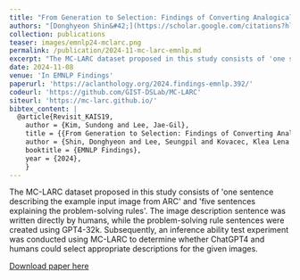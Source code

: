 ```yaml
---
title: "From Generation to Selection: Findings of Converting Analogical Problem-Solving into Multiple-Choice Questions"
authors: "[Donghyeon Shin&#42;](https://scholar.google.com/citations?hl=en&user=J5BIlf8AAAAJ), [Seungpil Lee&#42;](iamseungpil.github.io), Klea Lena Kovacec, and [**Sundong Kim†**](https://sundong.kim/)"
collection: publications
teaser: images/emnlp24-mclarc.png
permalink: /publication/2024-11-mc-larc-emnlp.md
excerpt: "The MC-LARC dataset proposed in this study consists of 'one sentence describing the example input image from ARC' and 'five sentences explaining the problem-solving rules'. The image description sentence was written directly by humans, while the problem-solving rule sentences were created using GPT4-32k. Subsequently, an inference ability test experiment was conducted using MC-LARC to determine whether ChatGPT4 and humans could select appropriate descriptions for the given images."
date: 2024-11-08
venue: 'In EMNLP Findings'
paperurl: 'https://aclanthology.org/2024.findings-emnlp.392/'
codeurl: 'https://github.com/GIST-DSLab/MC-LARC'
siteurl: 'https://mc-larc.github.io/'
bibtex_content: |
  @article{Revisit_KAIS19,
    author = {Kim, Sundong and Lee, Jae-Gil},
    title = {{From Generation to Selection: Findings of Converting Analogical Problem-Solving into Multiple-Choice Questions}},
    author = {Shin, Donghyeon and Lee, Seungpil and Kovacec, Klea Lena and Kim, Sundong},
    booktitle = {EMNLP Findings},
    year = {2024},
    }
---
```


The MC-LARC dataset proposed in this study consists of 'one sentence describing the example input image from ARC' and 'five sentences explaining the problem-solving rules'. The image description sentence was written directly by humans, while the problem-solving rule sentences were created using GPT4-32k. Subsequently, an inference ability test experiment was conducted using MC-LARC to determine whether ChatGPT4 and humans could select appropriate descriptions for the given images.

[Download paper here](https://www.dbpia.co.kr/pdf/pdfView.do?nodeId=NODE11705112&googleIPSandBox=false&mark=0&ipRange=false&b2cLoginYN=false&aiChatView=A&readTime=5-10&isPDFSizeAllowed=true&accessgl=Y&language=ko_KR&hasTopBanner=true)

<!-- Recommended citation: Your Name, You. (2015). "Paper Title Number 3." <i>Journal 1</i>. 1(3). -->